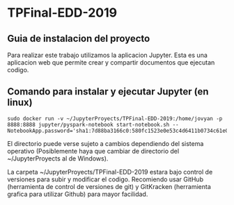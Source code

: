# TPFinal-EDD-2019

## Guia de instalacion del proyecto

Para realizar este trabajo utilizamos la aplicacion Jupyter. Esta es una aplicacion web que permite crear y compartir documentos que ejecutan codigo.

## Comando para instalar y ejecutar Jupyter (en linux)

```
sudo docker run -v ~/JupyterProyects/TPFinal-EDD-2019:/home/jovyan -p 8888:8888 jupyter/pyspark-notebook start-notebook.sh --NotebookApp.password='sha1:7d88ba3166c0:580fc1523e0e53c4d6411b0734c61e026f2ac90b'
```

El directorio puede verse sujeto a cambios dependiendo del sistema operativo (Posiblemente haya que cambiar de directorio del ~/JupyterProyects al de Windows).

La carpeta ~/JupyterProyects/TPFinal-EDD-2019 estara bajo control de versiones para subir y modificar el codigo. Recomiendo usar GitHub (herramienta de control de versiones de git) y GitKracken (herramienta grafica para utilizar Github) para mayor facilidad.

